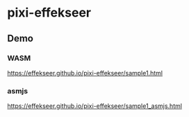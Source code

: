 # pixi-effekseer

## Demo

### WASM

https://effekseer.github.io/pixi-effekseer/sample1.html

### asmjs

https://effekseer.github.io/pixi-effekseer/sample1_asmjs.html
